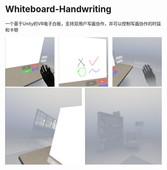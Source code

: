 # Whiteboard-Handwriting

一个基于Unity的VR电子白板，支持双用户写画协作，并可以控制写画协作的时延和卡顿

![image](https://github.com/WaterDazed/Whiteboard-Handwriting/blob/master/IMG/1.png)
![image](https://github.com/WaterDazed/Whiteboard-Handwriting/blob/master/IMG/2.png)
